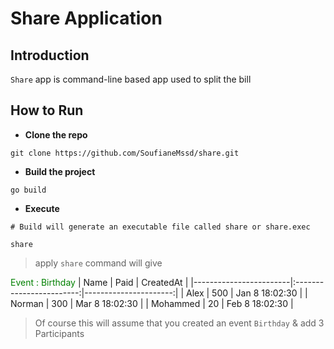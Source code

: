 # Share Application

## Introduction

`Share` app is command-line based app used to split the bill 

## How to Run

* **Clone the repo**
```
git clone https://github.com/SoufianeMssd/share.git
```
* **Build the project**
```
go build
```
* **Execute**
```
# Build will generate an executable file called share or share.exec 

share
```

> apply `share` command will give   

<span style="color:green">Event : Birthday</span>
| Name                   | Paid                     | CreatedAt            |
|------------------------|:------------------------:|----------------------:|
| Alex                   | 500                      | Jan  8 18:02:30       |
| Norman                 | 300                      | Mar  8 18:02:30       |
| Mohammed               | 20                       | Feb  8 18:02:30       |

> Of course this will assume that you created an event `Birthday` & add 3 Participants